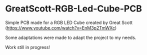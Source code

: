 # GreatScott-RGB-Led-Cube-PCB

Simple PCB made for a RGB LED Cube created by Great Scott (https://www.youtube.com/watch?v=EnM3p2TmWXc)

Some adaptations were made to adapt the project to my needs.

Work still in progress!
